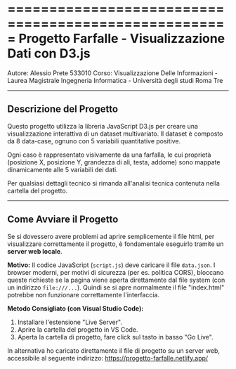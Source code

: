 =====================================================
 Progetto Farfalle - Visualizzazione Dati con D3.js
=====================================================

Autore: Alessio Prete 533010
Corso: Visualizzazione Delle Informazioni - Laurea Magistrale Ingegneria Informatica - Università degli studi Roma Tre
 
---

## Descrizione del Progetto

Questo progetto utilizza la libreria JavaScript D3.js per creare una visualizzazione interattiva di un dataset multivariato. Il dataset è composto da 8 data-case, ognuno con 5 variabili quantitative positive.

Ogni caso è rappresentato visivamente da una farfalla, le cui proprietà (posizione X, posizione Y, grandezza di ali, testa,  addome) sono mappate dinamicamente alle 5 variabili dei dati.

Per qualsiasi dettagli tecnico si rimanda all'analisi tecnica contenuta nella cartella del progetto.

---

## Come Avviare il Progetto

Se si dovessero avere problemi ad aprire semplicemente il file html, per visualizzare correttamente il progetto, è fondamentale eseguirlo tramite un **server web locale**.

**Motivo:** Il codice JavaScript (`script.js`) deve caricare il file `data.json`. I browser moderni, per motivi di sicurezza (per es. politica CORS), bloccano queste richieste se la pagina viene aperta direttamente dal file system (con un indirizzo `file:///...`). Quindi se si apre normalmente il file "index.html" potrebbe non funzionare correttamente l'interfaccia.

**Metodo Consigliato (con Visual Studio Code):**
1. Installare l'estensione "Live Server".
2. Aprire la cartella del progetto in VS Code.
3. Aperta la cartella di progetto, fare click sul tasto in basso "Go Live".

In alternativa ho caricato direttamente il file di progetto su un server web, accessibile al seguente indirizzo: https://progetto-farfalle.netlify.app/
